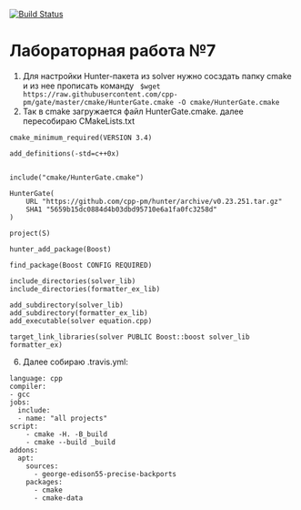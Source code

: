 [![Build Status](https://www.travis-ci.com/razuwaikin/lab07.svg?branch=master)](https://www.travis-ci.com/razuwaikin/lab07)
# Лабораторная работа №7

  1) Для настройки Hunter-пакета из solver нужно сосздать папку cmake и из нее прописать команду ```
$wget https://raw.githubusercontent.com/cpp-pm/gate/master/cmake/HunterGate.cmake -O cmake/HunterGate.cmake```
  2) Так в cmake загружается файл HunterGate.cmake.
  далее пересобираю CMakeLists.txt 
```
cmake_minimum_required(VERSION 3.4)

add_definitions(-std=c++0x)


include("cmake/HunterGate.cmake")

HunterGate(
    URL "https://github.com/cpp-pm/hunter/archive/v0.23.251.tar.gz"
    SHA1 "5659b15dc0884d4b03dbd95710e6a1fa0fc3258d"
)

project(S)

hunter_add_package(Boost)

find_package(Boost CONFIG REQUIRED)

include_directories(solver_lib)
include_directories(formatter_ex_lib)

add_subdirectory(solver_lib)
add_subdirectory(formatter_ex_lib)
add_executable(solver equation.cpp)

target_link_libraries(solver PUBLIC Boost::boost solver_lib formatter_ex)

```
  6) Далее собираю .travis.yml:
```
language: cpp
compiler:
- gcc
jobs:
  include:
  - name: "all projects"
script:
    - cmake -H. -B_build
    - cmake --build _build
addons:
  apt:
    sources:
      - george-edison55-precise-backports
    packages:
      - cmake
      - cmake-data
```
